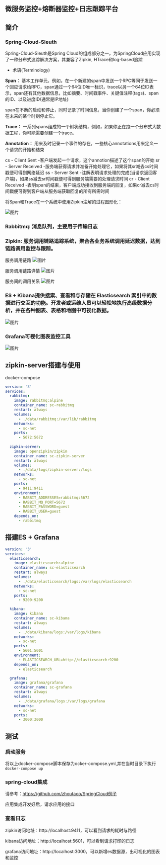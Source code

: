 
微服务监控+熔断器监控+日志跟踪平台
-------------

## 简介

 ### Spring-Cloud-Sleuth
  
 Spring-Cloud-Sleuth是Spring Cloud的组成部分之一，为SpringCloud应用实现了一种分布式追踪解决方案，其兼容了Zipkin, HTrace和log-based追踪
 
 * 术语(Terminology)
 
 **Span：** 基本工作单元，例如，在一个新建的span中发送一个RPC等同于发送一个回应请求给RPC，span通过一个64位ID唯一标识，trace以另一个64位ID表示，span还有其他数据信息，比如摘要、时间戳事件、关键值注释(tags)、span的ID、以及进度ID(通常是IP地址)
 
 span在不断的启动和停止，同时记录了时间信息，当你创建了一个span，你必须在未来的某个时刻停止它。
 
 **Trace：** 一系列spans组成的一个树状结构，例如，如果你正在跑一个分布式大数据工程，你可能需要创建一个trace。
 
 **Annotation：** 用来及时记录一个事件的存在，一些核心annotations用来定义一个请求的开始和结束
 
 cs - Client Sent -客户端发起一个请求，这个annotion描述了这个span的开始
 sr - Server Received -服务端获得请求并准备开始处理它，如果将其sr减去cs时间戳便可得到网络延迟
 ss - Server Sent -注解表明请求处理的完成(当请求返回客户端)，如果ss减去sr时间戳便可得到服务端需要的处理请求时间
 cr - Client Received -表明span的结束，客户端成功接收到服务端的回复，如果cr减去cs时间戳便可得到客户端从服务端获取回复的所有所需时间
 
 将Span和Trace在一个系统中使用Zipkin注解的过程图形化：
 
 ![图片](../docs/sleuth.png)
 
 ### Rabbitmq: 消息队列，主要用于传输日志
 
 
 ### Zipkin: 服务调用链路追踪系统，聚合各业务系统调用延迟数据，达到链路调用监控与跟踪。

 服务调用链路
 ![图片](../docs/zipkin-server.png)
 
 服务调用链路详情
 ![图片](../docs/zipkin-detail.png)
 
 服务间的调用关系
 ![图片](../docs/zipkin-dependencies.png)

 ### ES + Kibana提供搜索、查看和与存储在 Elasticsearch 索引中的数据进行交互的功能。开发者或运维人员可以轻松地执行高级数据分析，并在各种图表、表格和地图中可视化数据。
 
 ![图片](../docs/kibana.png)

 ### Grafana可视化图表监控工具
 
  ![图片](../docs/grafana.png)
  

## zipkin-server搭建与使用

docker-compose

```yaml
version: '3'
services:
  rabbitmq:
    image: rabbitmq:alpine
    container_name: sc-rabbitmq
    restart: always
    volumes:
      - ./data/rabbitmq:/var/lib/rabbitmq
    networks:
      - sc-net
    ports:
      - 5672:5672
      
  zipkin-server:
    image: openzipkin/zipkin
    container_name: sc-zipkin-server
    restart: always
    volumes:
      - ./data/logs/zipkin-server:/logs
    networks:
      - sc-net
    ports:
      - 9411:9411
    environment:
      - RABBIT_ADDRESSES=rabbitmq:5672
      - RABBIT_MQ_PORT=5672
      - RABBIT_PASSWORD=guest
      - RABBIT_USER=guest
    depends_on:
      - rabbitmq

```
## 搭建ES + Grafana
```yaml
version: '3'
services:
  elasticsearch:
    image: elasticsearch:alpine
    container_name: sc-elasticsearch
    restart: always
    volumes:
      - ./data/elasticsearch/logs:/var/logs/elasticsearch
    networks:
      - sc-net
    ports:
      - 9200:9200

  kibana:
    image: kibana
    container_name: sc-kibana
    restart: always
    volumes:
      - ./data/kibana/logs:/var/logs/kibana
    networks:
      - sc-net
    ports:
      - 5601:5601
    environment:
      - ELASTICSEARCH_URL=http://elasticsearch:9200
    depends_on:
      - elasticsearch

  grafana:
    image: grafana/grafana
    container_name: sc-grafana
    restart: always
    volumes:
      - ./data/grafana/logs:/var/logs/grafana
    networks:
      - sc-net
    ports:
      - 3000:3000
```

## 测试

### 启动服务

将以上docker-compose脚本保存为ocker-compose.yml,并在当时目录下执行`docker-compose up`

### spring-cloud集成

请参考：https://github.com/zhoutaoo/SpringCloud例子

应用集成开发好后，请求应用的接口

### 查看日志

zipkin访问地址：http://localhost:9411，可以看到请求的耗时与路径

kibana访问地址：http://localhost:5601，可以看到请求打印的日志

grafana访问地址：http://localhost:3000，可以新增es数据源，出可视化的图表和监控





